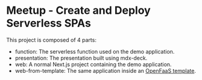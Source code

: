 # Meetup - Create and Deploy Serverless SPAs

This project is composed of 4 parts:

- function: The serverless function used on the demo application.
- presentation: The presentation built using mdx-deck.
- web: A normal Next.js project containing the demo application.
- web-from-template: The same application inside an [OpenFaaS template](https://github.com/johnnyeric/openfaas-serverless-nextjs-template).
